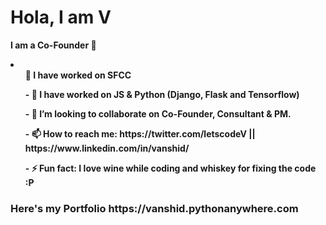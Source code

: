<h1> Hola, I am V </h1> 

<b>  I am a Co-Founder  👋 <b>
 
 <li>
  
  <ul>
 🔭 I have worked on SFCC
  </ul>
  
  <ul>
- 🌱 I have worked on JS & Python (Django, Flask and Tensorflow)
  </ul>
  
  <ul>
- 👯 I’m looking to collaborate on Co-Founder, Consultant & PM.
  </ul>
  
  <ul>
- 📫 How to reach me: https://twitter.com/letscodeV || https://www.linkedin.com/in/vanshid/
  </ul>
  
  
  <ul>
- ⚡ Fun fact: I love wine while coding and whiskey for fixing the code :P 
  </ul>
  
  <h3>
  <p> 
 Here's my Portfolio https://vanshid.pythonanywhere.com
  </p>
  </h3>
  
 </li>
 

